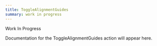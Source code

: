 ```yaml
---
title: ToggleAlignmentGuides
summary: work in progress
---
```


Work In Progress

Documentation for the ToggleAlignmentGuides action will appear here.